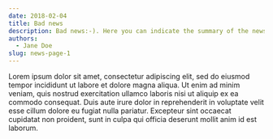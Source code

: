 ```yaml
---
date: 2018-02-04
title: Bad news
description: Bad news:-). Here you can indicate the summary of the news to be published on the home page. There's plenty of room.
authors:
  - Jane Doe
slug: news-page-1
---
```


Lorem ipsum dolor sit amet, consectetur adipiscing elit, sed do eiusmod tempor incididunt ut labore et dolore magna aliqua. Ut enim ad minim veniam, quis nostrud exercitation ullamco laboris nisi ut aliquip ex ea commodo consequat. Duis aute irure dolor in reprehenderit in voluptate velit esse cillum dolore eu fugiat nulla pariatur. Excepteur sint occaecat cupidatat non proident, sunt in culpa qui officia deserunt mollit anim id est laborum.
